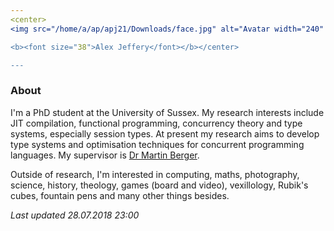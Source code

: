 ```yaml
---
<center>
<img src="/home/a/ap/apj21/Downloads/face.jpg" alt="Avatar width="240" height="240" style="border-radius: 50%"/>

<b><font size="38">Alex Jeffery</font></b></center>

---
```


### About

I'm a PhD student at the University of Sussex. My research interests include JIT compilation, functional programming, concurrency theory and type systems, especially session types. At present my research aims to develop type systems and optimisation techniques for concurrent programming languages. My supervisor is [Dr Martin Berger](http://users.sussex.ac.uk/~mfb21/).

Outside of research, I'm interested in computing, maths, photography, science, history, theology, games (board and video), vexillology, Rubik's cubes, fountain pens and many other things besides.

_Last updated 28.07.2018 23:00_
